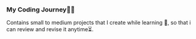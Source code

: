 ### **My Coding Journey👨‍💻**



Contains small to medium projects that I create while learning 📖, so that i can review and revise it anytime⏳.


